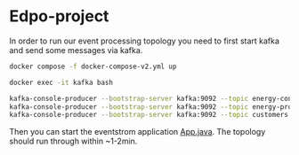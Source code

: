 # Edpo-project

In order to run our event processing topology you need to first start kafka and send some messages via kafka.

````bash
docker compose -f docker-compose-v2.yml up

docker exec -it kafka bash

kafka-console-producer --bootstrap-server kafka:9092 --topic energy-consumer <  test_energyConsumer.json
kafka-console-producer --bootstrap-server kafka:9092 --topic energy-producer <  test_energyProducer.json
kafka-console-producer --bootstrap-server kafka:9092 --topic customers --property 'parse.key=true' --property 'key.separator=|' < test_customers.json
````
 
Then you can start the eventstrom application [App.java](eventstrom/src/main/java/ch/unisg/edpo/eau/eventstrom/App.java).
The topology should run through within ~1-2min.
